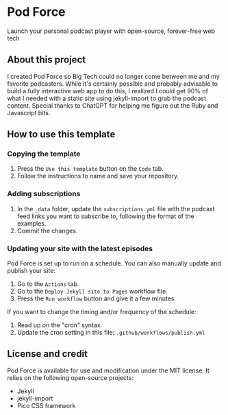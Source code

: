 # Pod Force
Launch your personal podcast player with open-source, forever-free web tech

## About this project

I created Pod Force so Big Tech could no longer come between me and my favorite podcasters. While it's certainly possible and probably advisable to build a fully interactive web app to do this, I realized I could get 90% of what I needed with a static site using jekyll-import to grab the podcast content. Special thanks to ChatGPT for helping me figure out the Ruby and Javascript bits.

## How to use this template

### Copying the template

1. Press the `Use this template` button on the `Code` tab.
1. Follow the instructions to name and save your repository.

### Adding subscriptions

1. In the `_data` folder, update the `subscriptions.yml` file with the podcast feed links you want to subscribe to, following the format of the examples.
1. Commit the changes.

### Updating your site with the latest episodes

Pod Force is set up to run on a schedule. You can also manually update and publish your site:

1. Go to the `Actions` tab.
1. Go to the `Deploy Jekyll site to Pages` workflow file.
1. Press the `Run workflow` button and give it a few minutes.

If you want to change the timing and/or frequency of the schedule:

1. Read up on the "cron" syntax.
1. Update the cron setting in this file: `.github/workflows/publish.yml`

## License and credit
Pod Force is available for use and modification under the MIT license. It relies on the following open-source projects:

- Jekyll
- jekyll-import
- Pico CSS framework